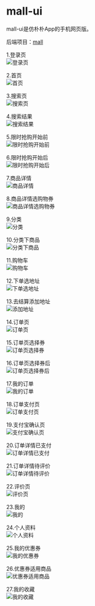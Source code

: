 # mall-ui 

mall-ui是仿朴朴App的手机网页版。

后端项目：[mall](https://github.com/shpunishment/mall)


1.登录页<br>
![登录页](https://github.com/SuSu-hst/mall-ui/blob/master/src/assets/img/1.%E7%99%BB%E5%BD%95%E9%A1%B5.png)

2.首页<br>
![首页](https://github.com/SuSu-hst/mall-ui/blob/master/src/assets/img/2.%E9%A6%96%E9%A1%B5.png)

3.搜索页<br>
![搜索页](https://github.com/SuSu-hst/mall-ui/blob/master/src/assets/img/3.%E6%90%9C%E7%B4%A2%E9%A1%B5.png)

4.搜索结果<br>
![搜索结果](https://github.com/SuSu-hst/mall-ui/blob/master/src/assets/img/4.%E6%90%9C%E7%B4%A2%E7%BB%93%E6%9E%9C.png)

5.限时抢购开始前<br>
![限时抢购开始前](https://github.com/SuSu-hst/mall-ui/blob/master/src/assets/img/5.%E9%99%90%E6%97%B6%E6%8A%A2%E8%B4%AD%E5%BC%80%E5%A7%8B%E5%89%8D.png)

6.限时抢购开始后<br>
![限时抢购开始后](https://github.com/SuSu-hst/mall-ui/blob/master/src/assets/img/6.%E9%99%90%E6%97%B6%E6%8A%A2%E8%B4%AD%E5%BC%80%E5%A7%8B%E5%90%8E.png)

7.商品详情<br>
![商品详情](https://github.com/SuSu-hst/mall-ui/blob/master/src/assets/img/7.%E5%95%86%E5%93%81%E8%AF%A6%E6%83%85.png)

8.商品详情选购物券<br>
![商品详情选购物券](https://github.com/SuSu-hst/mall-ui/blob/master/src/assets/img/8.%E5%95%86%E5%93%81%E8%AF%A6%E6%83%85%E9%80%89%E8%B4%AD%E7%89%A9%E5%88%B8.png)

9.分类<br>
![分类](https://github.com/SuSu-hst/mall-ui/blob/master/src/assets/img/9.%E5%88%86%E7%B1%BB.png)

10.分类下商品<br>
![分类下商品](https://github.com/SuSu-hst/mall-ui/blob/master/src/assets/img/10.%E5%88%86%E7%B1%BB%E5%95%86%E5%93%81.png)

11.购物车<br>
![购物车](https://github.com/SuSu-hst/mall-ui/blob/master/src/assets/img/11.%E8%B4%AD%E7%89%A9%E8%BD%A6.png)

12.下单选地址<br>
![下单选地址](https://github.com/SuSu-hst/mall-ui/blob/master/src/assets/img/13.%E4%B8%8B%E5%8D%95%E9%80%89%E5%9C%B0%E5%9D%80.png)

13.去结算添加地址<br>
![添加地址](https://github.com/SuSu-hst/mall-ui/blob/master/src/assets/img/12.%E6%B7%BB%E5%8A%A0%E5%9C%B0%E5%9D%80.png)

14.订单页<br>
![订单页](https://github.com/SuSu-hst/mall-ui/blob/master/src/assets/img/14.%E8%AE%A2%E5%8D%95%E9%A1%B5.png)

15.订单页选择券<br>
![订单页选择券](https://github.com/SuSu-hst/mall-ui/blob/master/src/assets/img/15.%E8%AE%A2%E5%8D%95%E9%A1%B5%E9%80%89%E6%8B%A9%E5%88%B8.png)

16.订单页选择券后<br>
![订单页选择券后](https://github.com/SuSu-hst/mall-ui/blob/master/src/assets/img/17.%E8%AE%A2%E5%8D%95%E9%A1%B5%E9%80%89%E6%8B%A9%E5%88%B8%E5%90%8E.png)

17.我的订单<br>
![我的订单](https://github.com/SuSu-hst/mall-ui/blob/master/src/assets/img/16.%E8%AE%A2%E5%8D%95%E9%A1%B5%E5%BE%85%E6%94%AF%E4%BB%98.png)

18.订单支付页<br>
![订单支付页](https://github.com/SuSu-hst/mall-ui/blob/master/src/assets/img/18.%E6%94%AF%E4%BB%98%E9%A1%B5.png)

19.支付宝确认页<br>
![支付宝确认页](https://github.com/SuSu-hst/mall-ui/blob/master/src/assets/img/19.%E6%94%AF%E4%BB%98%E5%AE%9D%E7%A1%AE%E8%AE%A4%E9%A1%B5.png)

20.订单详情已支付<br>
![订单详情已支付](https://github.com/SuSu-hst/mall-ui/blob/master/src/assets/img/20.%E8%AE%A2%E5%8D%95%E8%AF%A6%E6%83%85-%E5%B7%B2%E6%94%AF%E4%BB%98.png)

21.订单详情待评价<br>
![订单详情待评价](https://github.com/SuSu-hst/mall-ui/blob/master/src/assets/img/21.%E8%AE%A2%E5%8D%95%E8%AF%A6%E6%83%85-%E5%BE%85%E8%AF%84%E4%BB%B7.png)

22.评价页<br>
![评价页](https://github.com/SuSu-hst/mall-ui/blob/master/src/assets/img/22.%E8%AF%84%E4%BB%B7%E9%A1%B5.png)

23.我的<br>
![我的](https://github.com/SuSu-hst/mall-ui/blob/master/src/assets/img/23.%E6%88%91%E7%9A%84.png)

24.个人资料<br>
![个人资料](https://github.com/SuSu-hst/mall-ui/blob/master/src/assets/img/24.%E4%B8%AA%E4%BA%BA%E8%B5%84%E6%96%99.png)

25.我的优惠券<br>
![我的优惠券](https://github.com/SuSu-hst/mall-ui/blob/master/src/assets/img/25.%E6%88%91%E7%9A%84%E4%BC%98%E6%83%A0%E5%88%B8.png)

26.优惠券适用商品<br>
![优惠券适用商品](https://github.com/SuSu-hst/mall-ui/blob/master/src/assets/img/26.%E4%BC%98%E6%83%A0%E5%88%B8%E5%8F%AF%E7%94%A8%E5%88%B8%E5%95%86%E5%93%81.png)

27.我的收藏<br>
![我的收藏](https://github.com/SuSu-hst/mall-ui/blob/master/src/assets/img/27.%E6%88%91%E7%9A%84%E6%94%B6%E8%97%8F.png)

